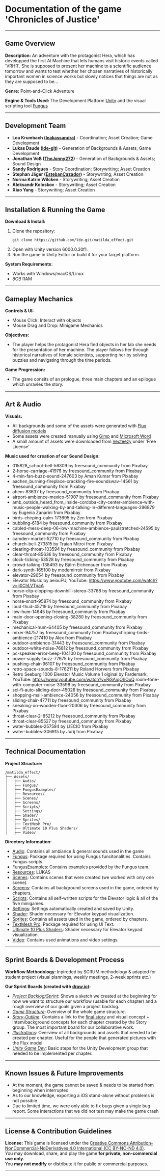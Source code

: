 # Documentation of the game 'Chronicles of Justice'

---

## Game Overview
**Description:** An adventure with the protagonist Hera, which has developped the first AI Machine that lets humans visit historic events called 'VRHR'. She is supposed to present her machine to a scientific audience tomorrow and wants to test whether her chosen narratives of historically important women in science works but slowly notices that things are not as they are supposed to be... 

**Genre:** Point-and-Click Adventure

**Engine & Tools Used:** The Development Platform [Unity](https://unity.com/de) and the visual scripting tool [Fungus](https://fungusgames.com)

---

## Development Team
- **Lea Krumbach ([leakassandra](https://github.com/leakassandra))** - Coordination; Asset Creation; Game Development 
- **Lukas Daude ([lde-git](https://github.com/lde-git))** - Generation of Backgrounds & Assets; Game Development
- **Jonathan Voß ([TheJonny272](https://github.com/TheJonny272))** - Generation of Backgrounds & Assets; Sound Design 
- **Sandy Rodrigues** - Story Coordination; Storywriting; Asset Creation
- **Stephan Jäger ([EstebanCazador](https://github.com/EstebanCazador))** - Storywriting; Asset Creation
- **Norma Katrin Wilcken** - Storywriting; Asset Creation
- **Aleksandr Koloskov** - Storywriting; Asset Creation
- **Xiao Yang** - Storywriting; Asset Creation

---

## Installation & Running the Game
**Download & Install:**
1. Clone the repository:
   ```sh
   git clone https://github.com/lde-git/matilda_effect.git
   ```
2. Open with Unity version 6000.0.30f1.
3. Run the game in Unity Editor or build it for your target platform.

**System Requirements:**
- Works with Windows/macOS/Linux
- 8GB RAM

---

## Gameplay Mechanics
**Controls & UI:**
- Mouse Click: Interact with objects
- Mouse Drag and Drop: Minigame Mechanics

**Objectives:**
- The player helps the protagonist Hera find objects in her lab she needs for the presentation of her machine. The player follows her through historical narratives of female scientists, supporting her by solving puzzles and navigating through the time periods.

**Game Progression:**
- The game consits of an prologue, three main chapters and an epilogue which unravles the story.


---


## Art & Audio
**Visuals:**
- All backgrounds and some of the assets were generated with [Flux diffusion models](https://huggingface.co/docs/diffusers/main/api/pipelines/flux)
- Some assets were created manually using [Gimp](https://www.gimp.org) and [Microsoft Word](https://www.microsoft.com/de-de/microsoft-365/word?market=de)
- A small amount of assets were downloaded from [Vecteezy](https://de.vecteezy.com) under 'Free License'


**Music used for creation of our Sound Design:**

- 015828_school-bell-56309 by freesound_community from Pixabay
- 2-horse-carriage-41976 by freesound_community from Pixabay
- 4-min-fan-buzz-sound-247603 by Aman Kumar from Pixabay
- aachen_burning-fireplace-crackling-fire-soundswav-14561 by freesound_community from Pixabay
- ahem-83637 by freesound_community from Pixabay
- airport-ambience-mexico-51907 by freesound_community from Pixabay
- amb_outside_heard_from_inside-cordoba-city-center-ambience-with-music-people-walking-by-and-talking-in-different-languages-286879 by Eugenia Zanarini from Pixabay
- birds-chirping-calm-173695 by Zen from Pixabay
- bubbling-6184 by freesound_community from Pixabay
- cabled-mess-deep-06-low-machine-ambience-paulstretched-24595 by freesound_community from Pixabay
- camden-market-52710 by freesound_community from Pixabay
- church-bell-273815 by Traian Mitroi from Pixabay
- clearing-throat-103594 by freesound_community from Pixabay
- clear-throat-85636 by freesound_community from Pixabay
- clock-ticking-53528 by freesound_community from Pixabay
- crowd-talking-138493 by Björn Eichenauer from Pixabay
- dark-synth-165100 by modemirroir from Pixabay
- elevator-29654 by freesound_community from Pixabay
- Elevator Music by aeiouFU, YouTube: https://www.youtube.com/watch?v=jj0ChLVTpaA
- horse-clip-clopping-downhill-stereo-33768 by freesound_community from Pixabay
- horse-snort-95874 by freesound_community from Pixabay
- loud-thud-45719 by freesound_community from Pixabay
- low-hum-14645 by freesound_community from Pixabay
- main-door-opening-closing-38280 by freesound_community from Pixabay
- mechanical-hum-64405 by freesound_community from Pixabay
- mixer-94757 by freesound_community from Pixabaychirping-birds-ambience-217410 by Alex from Pixabay
- outdoor-ambience-31443 by freesound_community from Pixabay
- outdoor-white-noise-76812 by freesound_community from Pixabay
- pc-speaker-error-beep-104100 by freesound_community from Pixabay
- power-supply-buzz-77675 by freesound_community from Pixabay
- pushing-chair-96107 by freesound_community from Pixabay
- retro-space-sounds-8-176211 by Roland Horvers from Pixabay
- Retro Seeburg 1000 Elevator Music Volume 1 oiginal by Fardemark, YouTube: https://www.youtube.com/watch?v=RjSAiqOhOuQ
room-tone-with-computer-noise-33598 by freesound_community from Pixabay
- sci-fi-auto-sliding-door-45028 by freesound_community from Pixabay
- shopping-mall-ambience-24056 by freesound_community from Pixabay
- sliding-chair-47711 by freesound_community from Pixabay
- sneaking-on-wooden-floor-20306 by freesound_community from Pixabay
- throat-clear-2-85212 by freesound_community from Pixabay
- throat-clear-85527 by freesound_community from Pixabay
- water-bubbles-257594 by LIECIO from Pixabay
- water-bubbles-306915 by Jurij from Pixabay

---

## Technical Documentation
**Project Structure:**
```
/matilda_effect/
├── Assets/
│   ├── Audio/
│   ├── Fungus/
│   ├── FungusExamples/
│   ├── Resources/
│   ├── Scenes/
│   ├── Screens/
│   ├── Scripts/
│   ├── Settings/
│   ├── Shader/
│   ├── Sprites/
│   ├── TextMesh Pro/
│   ├── Ultimate 10 Plus Shaders/
│   ├── Video/
```

**Directory Information:**
- [Audio](https://github.com/lde-git/matilda_effect/tree/main/Assets/Audio): Contains all ambiance & general sounds used in the game
- [Fungus](https://github.com/lde-git/matilda_effect/tree/main/Assets/Fungus): Package required for using Fungus funcitonalities. Contains Fungus scripts. 
- [FungusExamples](https://github.com/lde-git/matilda_effect/tree/main/Assets/FungusExamples): Contains examples provided by the Fungus team.
- [Resources](https://github.com/lde-git/matilda_effect/tree/main/Assets/Resources): LUKAS
- [Scenes](https://github.com/lde-git/matilda_effect/tree/main/Assets/Scenes): Contains scenes that were created (we worked with only one scene). 
- [Screens](https://github.com/lde-git/matilda_effect/tree/main/Assets/Screens): Contains all background screens used in the game, ordered by chapters.
- [Scripts](https://github.com/lde-git/matilda_effect/tree/main/Assets/Scripts): Contains all self-written scripts for the Elevator logic & all of the five minigames.
- [Settings](https://github.com/lde-git/matilda_effect/tree/main/Assets/Settings): Settings automatically created and saved by Unity.
- [Shader](https://github.com/lde-git/matilda_effect/tree/main/Assets/Shader): Shader necessary for Elevator keypad visualization.
- [Sprites](https://github.com/lde-git/matilda_effect/tree/main/Assets/Sprites): Contains all assets used in the game, ordered by chapters.
- [TextMesh Pro](https://github.com/lde-git/matilda_effect/tree/main/Assets/TextMesh%20Pro): Package required for using UI Text.
- [Ultimate 10 Plus Shaders](https://github.com/lde-git/matilda_effect/tree/main/Assets/Ultimate%2010%20Plus%20Shaders): Shader necessary for Elevator keypad visualization.
- [Video](https://github.com/lde-git/matilda_effect/tree/main/Assets/Video): Contains used animations and video settings.

---

## Sprint Boards & Development Process
**Workflow Methodology:** Inpireded by SCRUM methodology & adapted for student project (visual plannings, weekly meetings, 2-week sprints etc.)

**Our Sprint Boards (created with [draw.io](https://app.diagrams.net)):**
- *[Project Backlog/Sprint](https://app.diagrams.net/#G1ka_AdyGGGaCoVKHTlgk0S-ojFGPTZ1_l#%7B%22pageId%22%3A%22wHack5X73N4nbYw141FW%22%7D)*: Shows a sketch we created at the beginning for how we want to structure our workflow (usable for each chapter) and a rough overview of our goals given a project backlog.
- *[Game Structure](https://app.diagrams.net/#G1ka_AdyGGGaCoVKHTlgk0S-ojFGPTZ1_l#%7B%22pageId%22%3A%220lTyS2NvCxlNhSA-qQsg%22%7D)*: Overview of the whole game structure.
- *[Story-Outline](https://app.diagrams.net/#G1ka_AdyGGGaCoVKHTlgk0S-ojFGPTZ1_l#%7B%22pageId%22%3A%22XRSnL2BsXbv-ScXAFCd3%22%7D)*: Contains a link to the [final story](https://docs.google.com/document/d/1uzjjJumECvRZHNOlzjzor7qDWGXV5WPmx4azDBTvCHI/edit?pli=1&tab=t.0) and visual concept + intem/background concepts for each chapter created by the Story group. The most important board for our collaborative work.
- *[Illustrations](https://app.diagrams.net/#G1ka_AdyGGGaCoVKHTlgk0S-ojFGPTZ1_l#%7B%22pageId%22%3A%2229w31AM4T58Htvt0CcKr%22%7D)*: Overview of all backgrounds and assets that needed to be created per chapter. Useful for the people that generated pictures with the Flux model.
- *[Unity Game Dev](https://app.diagrams.net/#G1ka_AdyGGGaCoVKHTlgk0S-ojFGPTZ1_l#%7B%22pageId%22%3A%225Bpciuma2Zk5voYzmIbd%22%7D)*: Basic steps for the Unity Development group that needed to be implemented per chapter.
---

## Known Issues & Future Improvements
- At the moment, the game cannot be saved & needs to be started from beginning when interrupted
- As to our knowledge, exporting a iOS stand-alone without problems is not possible 
- Due to limited time, we were only able to fix bugs given a single bug report. Some interactions that we did not test may make the game crash

---

## License & Contribution Guidelines
**License:** This game is licensed under the [Creative Commons Attribution-NonCommercial-NoDerivatives 4.0 International (CC BY-NC-ND 4.0)](https://creativecommons.org/licenses/by-nc-nd/4.0/).  
You may download, share, and play the game **for private, non-commercial use only**.  
You **may not modify** or distribute it for public or commercial purposes.

---
